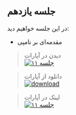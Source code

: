 
## جلسه یازدهم
در این جلسه خواهیم دید:

* مقدمه‌ای بر نامپی



> دیدن در آپارات  
[![جلسه ۱۱](https://www.aparat.com/public/public/images/logo/v2/aparat_logo_fa_color_black_275x100.png)](https://www.aparat.com/video/video/embed/videohash/b3DA5/vt/frame)  




> دانلود از آپارات  
[![download](https://www.aparat.com/public/public/images/logo/v2/aparat_logo_fa_color_black_275x100.png)](http://g1.asset.aparat.com//flv_video_new/4956/a1d5b5bee01cf25e609a37748ef48cf214865857-1080p.mp4)


> لینک در آپارات  
[![جلسه ۱۱](https://www.aparat.com/public/public/images/logo/v2/aparat_logo_fa_color_black_275x100.png)](https://www.aparat.com/v/b3DA5)









